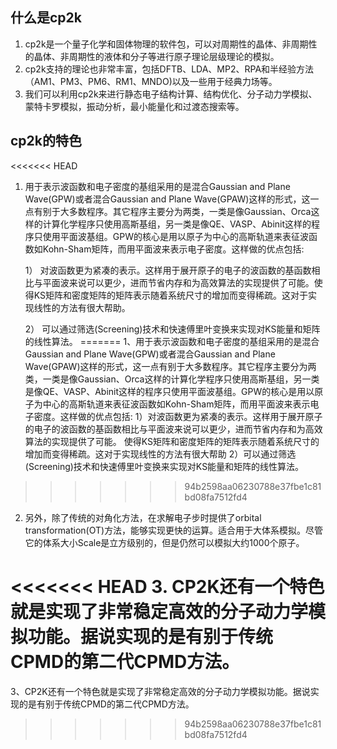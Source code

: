 ## 什么是cp2k
1. cp2k是一个量子化学和固体物理的软件包，可以对周期性的晶体、非周期性的晶体、非周期性的液体和分子等进行原子理论层级理论的模拟。
2. cp2k支持的理论也非常丰富，包括DFTB、LDA、MP2、RPA和半经验方法（AM1、PM3、PM6、RM1、MNDO)以及一些用于经典力场等。
3. 我们可以利用cp2k来进行静态电子结构计算、结构优化、分子动力学模拟、蒙特卡罗模拟，振动分析，最小能量化和过渡态搜索等。

## cp2k的特色
<<<<<<< HEAD
1. 用于表示波函数和电子密度的基组采用的是混合Gaussian and Plane Wave(GPW)或者混合Gaussian and Plane Wave(GPAW)这样的形式，这一点有别于大多数程序。其它程序主要分为两类，一类是像Gaussian、Orca这样的计算化学程序只使用高斯基组，另一类是像QE、VASP、Abinit这样的程序只使用平面波基组。GPW的核心是用以原子为中心的高斯轨道来表征波函数如Kohn-Sham矩阵，而用平面波来表示电子密度。这样做的优点包括:

	1） 对波函数更为紧凑的表示。这样用于展开原子的电子的波函数的基函数相比与平面波来说可以更少，进而节省内存和为高效算法的实现提供了可能。使得KS矩阵和密度矩阵的矩阵表示随着系统尺寸的增加而变得稀疏。这对于实现线性的方法有很大帮助。
    
	2） 可以通过筛选(Screening)技术和快速傅里叶变换来实现对KS能量和矩阵的线性算法。
=======
1、用于表示波函数和电子密度的基组采用的是混合Gaussian and Plane Wave(GPW)或者混合Gaussian and Plane Wave(GPAW)这样的形式，这一点有别于大多数程序。其它程序主要分为两类，一类是像Gaussian、Orca这样的计算化学程序只使用高斯基组，另一类是像QE、VASP、Abinit这样的程序只使用平面波基组。GPW的核心是用以原子为中心的高斯轨道来表征波函数如Kohn-Sham矩阵，而用平面波来表示电子密度。这样做的优点包括:
1）对波函数更为紧凑的表示。这样用于展开原子的电子的波函数的基函数相比与平面波来说可以更少，进而节省内存和为高效算法的实现提供了可能。
使得KS矩阵和密度矩阵的矩阵表示随着系统尺寸的增加而变得稀疏。这对于实现线性的方法有很大帮助
2）可以通过筛选(Screening)技术和快速傅里叶变换来实现对KS能量和矩阵的线性算法。
>>>>>>> 94b2598aa06230788e37fbe1c81bd08fa7512fd4

2. 另外，除了传统的对角化方法，在求解电子步时提供了orbital transformation(OT)方法，能够实现更快的运算。适合用于大体系模拟。尽管它的体系大小Scale是立方级别的，但是仍然可以模拟大约1000个原子。

<<<<<<< HEAD
3. CP2K还有一个特色就是实现了非常稳定高效的分子动力学模拟功能。据说实现的是有别于传统CPMD的第二代CPMD方法。
=======
3、CP2K还有一个特色就是实现了非常稳定高效的分子动力学模拟功能。据说实现的是有别于传统CPMD的第二代CPMD方法。
>>>>>>> 94b2598aa06230788e37fbe1c81bd08fa7512fd4
